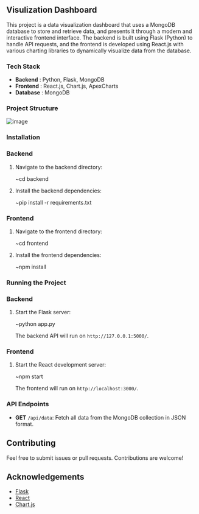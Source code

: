 ## Visulization Dashboard  
This project is a data visualization dashboard that uses a MongoDB database to store and retrieve data, and presents it through a modern and interactive frontend interface. The backend is built using Flask (Python) to handle API requests, and the frontend is developed using React.js with various charting libraries to dynamically visualize data from the database.

### Tech Stack

- **Backend** : Python, Flask, MongoDB
- **Frontend** : React.js, Chart.js, ApexCharts
- **Database** : MongoDB

### Project Structure
![image](https://github.com/user-attachments/assets/cab7bd1c-73d2-4040-8a85-2c5dfe04e832)

### Installation

### Backend

1. Navigate to the backend directory:

    ~cd backend


2. Install the backend dependencies:

    ~pip install -r requirements.txt


### Frontend

1. Navigate to the frontend directory:

    ~cd frontend


2. Install the frontend dependencies:

    ~npm install


### Running the Project

### Backend

1. Start the Flask server:

    ~python app.py

   The backend API will run on `http://127.0.0.1:5000/`.

### Frontend

1. Start the React development server:

    ~npm start

   The frontend will run on `http://localhost:3000/`.

### API Endpoints

- **GET** `/api/data`: Fetch all data from the MongoDB collection in JSON format.

## Contributing

Feel free to submit issues or pull requests. Contributions are welcome!

## Acknowledgements

- [Flask](https://flask.palletsprojects.com/)
- [React](https://reactjs.org/)
- [Chart.js](https://www.chartjs.org/)
